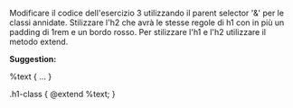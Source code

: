 Modificare il codice dell'esercizio 3 utilizzando il parent selector '&' per le classi annidate.
Stilizzare l'h2 che avrà le stesse regole di h1 con in più un padding di 1rem e un bordo rosso.
Per stilizzare l'h1 e l'h2 utilizzare il metodo extend.

**Suggestion:**

%text {
...
}

.h1-class {
@extend %text;
}
